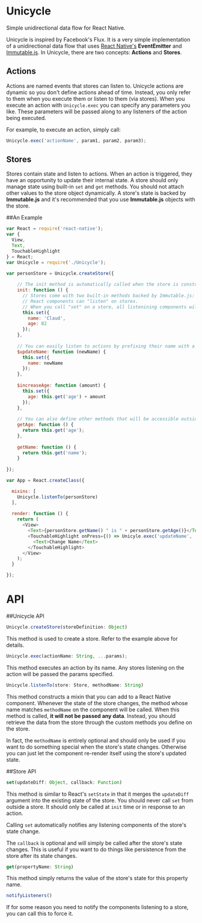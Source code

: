 # Unicycle
Simple unidirectional data flow for React Native.

Unicycle is inspired by Facebook's Flux. It is a very simple implementation of a unidirectional data flow that uses [React Native's](https://facebook.github.io/react-native/) **EventEmitter** and [Immutable.js](https://facebook.github.io/immutable-js/). In Unicycle, there are two concepts: **Actions** and **Stores**.

## Actions
Actions are named events that stores can listen to. Unicycle actions are dynamic so you don't define actions ahead of time. Instead, you only refer to them when you execute them or listen to them (via stores).
When you execute an action with `Unicycle.exec` you can specify any parameters you like. These parameters will be passed along to any listeners of the action being executed.

For example, to execute an action, simply call:

``` javascript
Unicycle.exec('actionName', param1, param2, param3);
```

## Stores
Stores contain state and listen to actions.
When an action is triggered, they have an opportunity to update their internal state.
A store should only manage state using built-in `set` and `get` methods.
You should not attach other values to the store object dynamically.
A store's state is backed by **Immutable.js** and it's recommended that you use **Immutable.js** objects with the store.

##An Example

``` javascript
var React = require('react-native');
var {
  View,
  Text,
  TouchableHighlight
} = React;
var Unicycle = require('./Unicycle');

var personStore = Unicycle.createStore({
    
    // The init method is automatically called when the store is constructed
    init: function () {
      // Stores come with two built-in methods backed by Immutable.js: "set" and "get"
      // React components can "listen" on stores.
      // When you call "set" on a store, all listenining components will be notified
      this.set({
        name: 'Claud',
        age: 82
      });
    },
    
    // You can easily listen to actions by prefixing their name with a $
    $updateName: function (newName) {
      this.set({
        name: newName
      });
    },
    
    $increaseAge: function (amount) {
      this.set({
        age: this.get('age') + amount
      });
    },
    
    // You can also define other methods that will be accessible outside your store
    getAge: function () {
      return this.get('age');
    },
    
    getName: function () {
      return this.get('name');
    }
    
});

var App = React.createClass({

  mixins: [
    Unicycle.listenTo(personStore)
  ],
  
  render: function () {
    return (
      <View>
        <Text>{personStore.getName() " is " + personStore.getAge()}</Text>
        <TouchableHighlight onPress={() => Unicyle.exec('updateName', 'Doug')}>
          <Text>Change Name</Text>
        </TouchableHighlight>
      </View>
    );
  }

});
```

# API

##Unicycle API

``` javascript
Unicycle.createStore(storeDefinition: Object)
```

This method is used to create a store. Refer to the example above for details.

``` TypeScript
Unicycle.exec(actionName: String, ...params);
```

This method executes an action by its name. Any stores listening on the action will be passed the params specified.

```javascript
Unicycle.listenTo(store: Store, methodName: String)
```

This method constructs a mixin that you can add to a React Native component.
Whenever the state of the store changes, the method whose name matches `methodName` on the component will be called.
When this method is called, **it will not be passed any data**.
Instead, you should retrieve the data from the store through the custom methods you define on the store.

In fact, the `methodName` is entirely optional and should only be used if you want to do something special when the store's state changes. Otherwise you can just let the component re-render itself using the store's updated state.

##Store API

``` javascript
set(updateDiff: Object, callback: Function)
```

This method is similar to React's `setState` in that it merges the `updateDiff` argument into the existing state of the store.
You should never call `set` from outside a store. It should only be called at `init` time or in response to an action.

Calling `set` automatically notifies any listening components of the store's state change.

The `callback` is optional and will simply be called after the store's state changes. This is useful if you want to do things like persistence from the store after its state changes.

``` javascript
get(propertyName: String)
```

This method simply returns the value of the store's state for this property name.

``` javascript
notifyListeners()
```

If for some reason you need to notify the components listening to a store, you can call this to force it.
